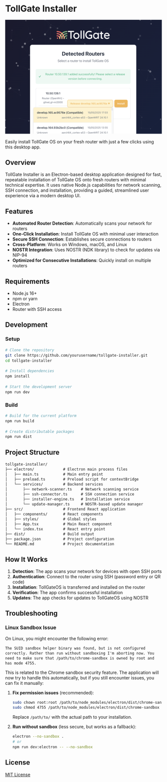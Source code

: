 # TollGate Installer

![](docs/tollgate-installer.png)

Easily install TollGate OS on your fresh router with just a few clicks using this desktop app.

## Overview

TollGate Installer is an Electron-based desktop application designed for fast, repeatable installation of TollGate OS onto fresh routers with minimal technical expertise. It uses native Node.js capabilities for network scanning, SSH connection, and installation, providing a guided, streamlined user experience via a modern desktop UI.

## Features

- **Automated Router Detection**: Automatically scans your network for routers
- **One-Click Installation**: Install TollGate OS with minimal user interaction
- **Secure SSH Connection**: Establishes secure connections to routers
- **Cross-Platform**: Works on Windows, macOS, and Linux
- **NOSTR Integration**: Uses NOSTR (NDK library) to check for updates via NIP-94
- **Optimized for Consecutive Installations**: Quickly install on multiple routers

## Requirements

- Node.js 16+
- npm or yarn
- Electron
- Router with SSH access

## Development

### Setup

```bash
# Clone the repository
git clone https://github.com/yourusername/tollgate-installer.git
cd tollgate-installer

# Install dependencies
npm install

# Start the development server
npm run dev
```

### Build

```bash
# Build for the current platform
npm run build

# Create distributable packages
npm run dist
```

## Project Structure

```
tollgate-installer/
├── electron/             # Electron main process files
│   ├── main.ts           # Main entry point
│   ├── preload.ts        # Preload script for contextBridge
│   └── services/         # Backend services
│       ├── network-scanner.ts    # Network scanning service
│       ├── ssh-connector.ts      # SSH connection service
│       ├── installer-engine.ts   # Installation service
│       └── update-manager.ts     # NOSTR-based update manager
├── src/                  # Frontend React application
│   ├── components/       # React components
│   ├── styles/           # Global styles
│   ├── App.tsx           # Main React component
│   └── index.tsx         # React entry point
├── dist/                 # Build output
├── package.json          # Project configuration
└── README.md             # Project documentation
```

## How It Works

1. **Detection**: The app scans your network for devices with open SSH ports
2. **Authentication**: Connect to the router using SSH (password entry or QR code)
3. **Installation**: TollGateOS is transferred and installed on the router
4. **Verification**: The app confirms successful installation
5. **Updates**: The app checks for updates to TollGateOS using NOSTR

## Troubleshooting

### Linux Sandbox Issue

On Linux, you might encounter the following error:

```
The SUID sandbox helper binary was found, but is not configured correctly. Rather than run without sandboxing I'm aborting now. You need to make sure that /path/to/chrome-sandbox is owned by root and has mode 4755.
```

This is related to the Chrome sandbox security feature. The application will now try to handle this automatically, but if you still encounter issues, you can fix it manually:

1. **Fix permission issues** (recommended):
   ```bash
   sudo chown root:root /path/to/node_modules/electron/dist/chrome-sandbox
   sudo chmod 4755 /path/to/node_modules/electron/dist/chrome-sandbox
   ```
   Replace `/path/to/` with the actual path to your installation.

2. **Run without sandbox** (less secure, but works as a fallback):
   ```bash
   electron --no-sandbox .
   # or
   npm run dev:electron -- --no-sandbox
   ```

## License

[MIT License](LICENSE)